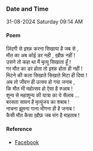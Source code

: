 ### Date and Time

31-08-2024 Saturday 09:14 AM

#### Poem

ज़िंदगी से इश्क़ करना सिखाया है जब से , <br />
मौत का अब कोई डर नही , ख़ौफ़ नहीं ! <br />
उसने तो कहा था मैं मृत्यु सिखाता हूँ ! <br />
गर मौत का डर होता तो इश्क़ होता ही नहीं ! <br />
मिटने की कला सिखाते सिखाते मिटा ही दिया ! <br />
अब तो जीवन ही उत्सव हो गया जनाब , <br />
कि मौत भी महोत्सव हो ऐसा है रुआब ! <br />
शून्य से महाशून्य की यात्रा का ये सैलाब … <br />
बरसता सावन है मृत्युंजय का शबाब ! <br />
नाचना झूमना गाना भीगना ही है जनाब ! <br />
कैसी मौत कैसा ख़ौफ़ जब संग है माहताब !

#### Reference

* [Facebook](https://www.facebook.com/share/v/eNmKy6nqruzL8ZH2/?mibextid=xfxF2i)
